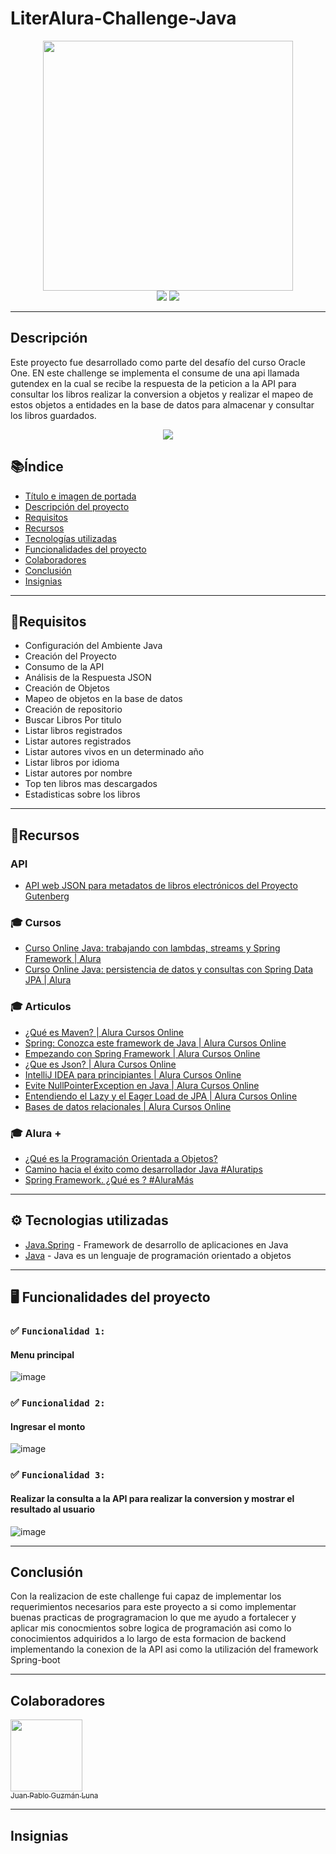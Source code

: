 ﻿# LiterAlura-Challenge-Java


<div align="center" style="border-radius=10px">
  <img src="https://github.com/PabloLuna44/LiterAlura-Challenge-Java/assets/119721670/cb78cde4-0648-4952-a540-087ab9b4bfd7" width="400" height="400">
</div>


<div align="center">
  <img src="https://img.shields.io/badge/-JAVA-green">
  <img src="https://img.shields.io/badge/STATUS-EN%20DESAROLLO-green">
</div>

---

## Descripción

Este proyecto fue desarrollado como parte del desafío del curso Oracle One. EN este challenge se implementa el consume de una api llamada gutendex en la cual se recibe la respuesta de la peticion a la API para consultar los libros realizar la conversion a objetos y realizar el mapeo de estos objetos a entidades en la base de datos para almacenar y consultar los libros guardados.
<div align="center">
  <img src="https://github.com/PabloLuna44/Java-Challenge-Conversor-de-Monedas/assets/119721670/a7e2e95d-f132-4098-a3cf-79ec75902792">

</div>


## 📚Índice

* [Título e imagen de portada](#java-challenge-conversor-de-monedas)
* [Descripción del proyecto](#descripción)
* [Requisitos](#requisitos)
* [Recursos](#recursos)
* [Tecnologías utilizadas](#tecnologías-utilizadas)
* [Funcionalidades del proyecto](#funcionalidades-del-proyecto)
* [Colaboradores](#colaboradores)
* [Conclusión](#conclusión)
* [Insignias](#insignias)

---

## 📄Requisitos

- Configuración del Ambiente Java
- Creación del Proyecto
- Consumo de la API
- Análisis de la Respuesta JSON
- Creación de Objetos 
- Mapeo de objetos en la base de datos
- Creación de repositorio
- Buscar Libros Por titulo
- Listar libros registrados
- Listar autores registrados
- Listar autores vivos en un determinado año
- Listar libros por idioma
- Listar autores por nombre
- Top ten libros mas descargados
- Estadisticas sobre los libros


---

## 📌Recursos 

### API 
- [API web JSON para metadatos de libros electrónicos del Proyecto Gutenberg](https://gutendex.com/)

### 🎓 Cursos
- [Curso Online Java: trabajando con lambdas, streams y Spring Framework | Alura](https://www.aluracursos.com/curso-online-java-trabajando-lambdas-streams-spring-framework)
- [Curso Online Java: persistencia de datos y consultas con Spring Data JPA | Alura](https://app.aluracursos.com/course/java-persistencia-datos-consultas-spring-data-jpa?utm_source=gnarus&utm_medium=timeline)

### 🎓 Articulos
- [¿Qué es Maven? | Alura Cursos Online](https://www.aluracursos.com/blog/que-es-maven)
- [Spring: Conozca este framework de Java | Alura Cursos Online](https://www.aluracursos.com/blog/spring-conozca-framework-java)
- [Empezando con Spring Framework | Alura Cursos Online](https://www.aluracursos.com/blog/empezando-con-spring-framework)
- [¿Que es Json? | Alura Cursos Online](https://www.aluracursos.com/blog/que-es-json)
- [IntelliJ IDEA para principiantes | Alura Cursos Online](https://www.aluracursos.com/blog/intellij-idea-para-principiantes)
- [Evite NullPointerException en Java | Alura Cursos Online](https://www.aluracursos.com/blog/evite-nullpointerexception-en-Java)
- [Entendiendo el Lazy y el Eager Load de JPA | Alura Cursos Online](https://www.aluracursos.com/blog/entendiendo-el-lazy-y-el-eager-load-de-jpa)
- [Bases de datos relacionales | Alura Cursos Online](https://www.aluracursos.com/blog/base-de-datos-relacional)





### 🎓 Alura +
- [¿Qué es la Programación Orientada a Objetos?](https://www.youtube.com/watch?v=Oigen2sjagk&t=1s&ab_channel=AluraLatam)
- [Camino hacia el éxito como desarrollador Java #Aluratips](https://www.youtube.com/watch?v=zOetOoeOrOg&t=2s&ab_channel=AluraLatam)
- [Spring Framework. ¿Qué es ? #AluraMás](https://www.youtube.com/watch?v=t-iqt1b2qqk&t=62s&ab_channel=AluraLatam)

---

## ⚙️ Tecnologias utilizadas 

* [Java.Spring](https://spring.io/projects/spring-boot) - Framework de desarrollo de aplicaciones en Java
* [Java](https://www.java.com/es/) - Java es un lenguaje de programación orientado a objetos

---

##  🖥️ Funcionalidades del proyecto

### ✅ `Funcionalidad 1:`
 #### Menu principal 
![image](https://github.com/PabloLuna44/LiterAlura-Challenge-Java/assets/119721670/7839f714-0e14-4ac1-a676-9bbd9de661f8)

### ✅ `Funcionalidad 2:`
  #### Ingresar el monto 

![image](https://github.com/PabloLuna44/Java-Challenge-Conversor-de-Monedas/assets/119721670/182cd44f-e01f-45d8-a2f8-fbab29b9a403)

### ✅ `Funcionalidad 3:` 
  #### Realizar la consulta a la API para realizar la conversion y mostrar el resultado al usuario

![image](https://github.com/PabloLuna44/Java-Challenge-Conversor-de-Monedas/assets/119721670/4dce61c6-af36-4f32-9b7c-c871e0b603a0)


---

## Conclusión

Con la realizacion de este challenge fui capaz de implementar los requerimientos necesarios para este proyecto a si como implementar buenas practicas de progragramacion
lo que me ayudo a fortalecer y aplicar mis conocmientos sobre logica de programación asi como lo conocimientos adquiridos a lo largo de esta formacion de backend implementando
la conexion de la API asi como la utilización del framework Spring-boot

---
## Colaboradores 

[<img src="https://avatars.githubusercontent.com/u/119721670?v=4" width=115><br><sub>Juan Pablo Guzmán Luna</sub>](https://github.com/PabloLuna44) 

---

## Insignias

![]()



